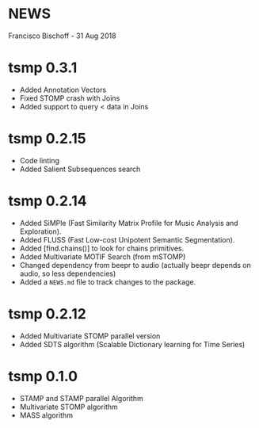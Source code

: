 NEWS
================
Francisco Bischoff
\- 31 Aug 2018

<!-- NEWS.md is generated from NEWS.Rmd. Please edit that file -->

# tsmp 0.3.1

  - Added Annotation Vectors
  - Fixed STOMP crash with Joins
  - Added support to query \< data in Joins

# tsmp 0.2.15

  - Code linting
  - Added Salient Subsequences search

# tsmp 0.2.14

  - Added SiMPle (Fast Similarity Matrix Profile for Music Analysis and
    Exploration).
  - Added FLUSS (Fast Low-cost Unipotent Semantic Segmentation).
  - Added \[find.chains()\] to look for chains primitives.
  - Added Multivariate MOTIF Search (from mSTOMP)
  - Changed dependency from beepr to audio (actually beepr depends on
    audio, so less dependencies)
  - Added a `NEWS.md` file to track changes to the package.

# tsmp 0.2.12

  - Added Multivariate STOMP parallel version
  - Added SDTS algorithm (Scalable Dictionary learning for Time Series)

# tsmp 0.1.0

  - STAMP and STAMP parallel Algorithm
  - Multivariate STOMP algorithm
  - MASS algorithm
